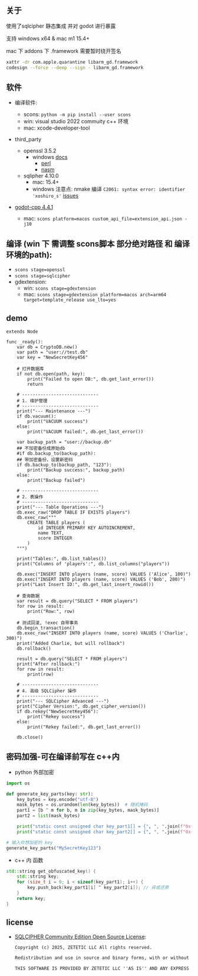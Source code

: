 ## 关于
使用了sqlcipher 静态集成 并对 godot 进行暴露

支持 windows x64 & mac m1 15.4+

mac 下 addons 下 .framework 需要暂时绕开签名
```bash
xattr -dr com.apple.quarantine libarm_gd.framework
codesign --force --deep --sign - libarm_gd.framework
```

## 软件

- 编译软件:
  - scons: `python -m pip install --user scons`
  - win: visual studio 2022 commuity c++ 环境
  - mac: xcode-developer-tool
- third_party
  - openssl 3.5.2
    - windows [docs](https://github.com/openssl/openssl/blob/master/NOTES-WINDOWS.md)
      - [perl](http://strawberryperl.com/)
      - [nasm](https://www.nasm.us/)
  - sqlipher 4.10.0
    - mac: 15.4+
    - windows 注意点: nmake 编译 `C2061: syntax error: identifier 'xoshiro_s'` [issues](https://github.com/sqlcipher/sqlcipher/issues/544)


- [godot-cpp 4.4.1](https://github.com/godotengine/godot-cpp)
  - mac: `scons platform=macos custom_api_file=extension_api.json -j10`


## 编译 (win 下 需调整 scons脚本 部分绝对路径 和 编译环境的path): 
  - `scons stage=openssl`
  - `scons stage=sqlcipher`
  - gdextension:
    - win: `scons stage=gdextension`
    - mac: `scons stage=gdextension platform=macos arch=arm64 target=template_release use_lto=yes`

## demo
```gdscript
extends Node

func _ready():
    var db = CryptoDB.new()
    var path = "user://test.db"
    var key = "NewSecretKey456"

    # 打开数据库
    if not db.open(path, key):
        print("Failed to open DB:", db.get_last_error())
        return

    # -----------------------------
    # 1. 维护管理
    # -----------------------------
    print("--- Maintenance ---")
    if db.vacuum():
        print("VACUUM success")
    else:
        print("VACUUM failed:", db.get_last_error())

    var backup_path = "user://backup.db"
    ## 不加密备份成原始db
    #if db.backup_to(backup_path):
    ## 带加密备份，设置新密码
    if db.backup_to(backup_path, "123"):
        print("Backup success:", backup_path)
    else:
        print("Backup failed")

    # -----------------------------
    # 2. 表操作
    # -----------------------------
    print("--- Table Operations ---")
    db.exec_raw("DROP TABLE IF EXISTS players")
    db.exec_raw("""
        CREATE TABLE players (
            id INTEGER PRIMARY KEY AUTOINCREMENT,
            name TEXT,
            score INTEGER
        )
    """)

    print("Tables:", db.list_tables())
    print("Columns of 'players':", db.list_columns("players"))

    db.exec("INSERT INTO players (name, score) VALUES ('Alice', 100)")
    db.exec("INSERT INTO players (name, score) VALUES ('Bob', 200)")
    print("Last Insert ID:", db.get_last_insert_rowid())

    # 查询数据
    var result = db.query("SELECT * FROM players")
    for row in result:
        print("Row:", row)

    # 测试回滚, !exec 自带事务
    db.begin_transaction()
    db.exec_raw("INSERT INTO players (name, score) VALUES ('Charlie', 300)")
    print("Added Charlie, but will rollback")
    db.rollback()

    result = db.query("SELECT * FROM players")
    print("After rollback:")
    for row in result:
        print(row)

    # -----------------------------
    # 4. 高级 SQLCipher 操作
    # -----------------------------
    print("--- SQLCipher Advanced ---")
    print("Cipher Version:", db.get_cipher_version())
    if db.rekey("NewSecretKey456"):
        print("Rekey success")
    else:
        print("Rekey failed:", db.get_last_error())

    db.close()
```



## 密码加强-可在编译前写在 c++内

- python 外部加密
```python
import os

def generate_key_parts(key: str):
    key_bytes = key.encode("utf-8")
    mask_bytes = os.urandom(len(key_bytes))  # 随机掩码
    part1 = [b ^ m for b, m in zip(key_bytes, mask_bytes)]
    part2 = list(mask_bytes)

    print("static const unsigned char key_part1[] = {", ", ".join(f"0x{b:02X}" for b in part1), "};")
    print("static const unsigned char key_part2[] = {", ", ".join(f"0x{b:02X}" for b in part2), "};")

# 输入你想加密的 key
generate_key_parts("MySecretKey123")
```

- c++ 内 函数

```c++
std::string get_obfuscated_key() {
    std::string key;
    for (size_t i = 0; i < sizeof(key_part1); i++) {
        key.push_back(key_part1[i] ^ key_part2[i]); // 异或还原
    }
    return key;
}
```

<!-- ## 测试 sqlcipher
```bash
clang test.c \
  -DSQLITE_HAS_CODEC=1 -DSQLITE_TEMP_STORE=2 \
  -DSQLITE_EXTRA_INIT=sqlcipher_extra_init \
  -DSQLITE_EXTRA_SHUTDOWN=sqlcipher_extra_shutdown \
  -DSQLITE_THREADSAFE=1 \
  -Ithird_party/sqlcipher/include \
  third_party/sqlcipher/lib/libsqlite3.a \
  third_party/openssl/lib/libssl.a \
  third_party/openssl/lib/libcrypto.a \
  -ldl -lpthread -lz \
  -o test
``` -->


## license 
- [SQLCIPHER Community Edition Open Source License](https://github.com/sqlcipher/sqlcipher/blob/master/LICENSE.md):
  ```txt
  Copyright (c) 2025, ZETETIC LLC All rights reserved.

  Redistribution and use in source and binary forms, with or without modification, are permitted provided that the following conditions are met: * Redistributions of source code must retain the above copyright notice, this list of conditions and the following disclaimer. * Redistributions in binary form must reproduce the above copyright notice, this list of conditions and the following disclaimer in the documentation and/or other materials provided with the distribution. * Neither the name of the ZETETIC LLC nor the names of its contributors may be used to endorse or promote products derived from this software without specific prior written permission.

  THIS SOFTWARE IS PROVIDED BY ZETETIC LLC ''AS IS'' AND ANY EXPRESS OR IMPLIED WARRANTIES, INCLUDING, BUT NOT LIMITED TO, THE IMPLIED WARRANTIES OF MERCHANTABILITY AND FITNESS FOR A PARTICULAR PURPOSE ARE DISCLAIMED. IN NO EVENT SHALL ZETETIC LLC BE LIABLE FOR ANY DIRECT, INDIRECT, INCIDENTAL, SPECIAL, EXEMPLARY, OR CONSEQUENTIAL DAMAGES (INCLUDING, BUT NOT LIMITED TO, PROCUREMENT OF SUBSTITUTE GOODS OR SERVICES; LOSS OF USE, DATA, OR PROFITS; OR BUSINESS INTERRUPTION) HOWEVER CAUSED AND ON ANY THEORY OF LIABILITY, WHETHER IN CONTRACT, STRICT LIABILITY, OR TORT (INCLUDING NEGLIGENCE OR OTHERWISE) ARISING IN ANY WAY OUT OF THE USE OF THIS SOFTWARE, EVEN IF ADVISED OF THE POSSIBILITY OF SUCH DAMAGE.
  ```